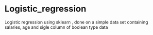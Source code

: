 # Logistic_regression

Logistic regression using sklearn , done on a simple data set containing salaries, age and sigle column of boolean type data
